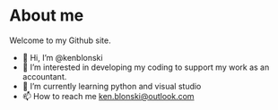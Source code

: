 # About me

Welcome to my Github site. 

- 👋 Hi, I’m @kenblonski
- 👀 I’m interested in developing my coding to support my work as an accountant.
- 🌱 I’m currently learning python and visual studio
- 📫 How to reach me ken.blonski@outlook.com
